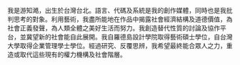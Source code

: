 我是游知澔，出生於台灣台北。語言、代碼及系統是我的創作媒體，同時也是我批判思考的對象。利用藝術，我盡所能地在作品中揭露社會經濟結構及道德價值，為社會正義發聲，為人類全體之美好生活而努力。我創造替代性質的討論及協作平台，並冀望新的社會能自此展開。我自羅德島設計學院取得藝術碩士學位，自台灣大學取得企業管理學士學位。經過研究、反覆思辨，我希望最終能合眾人之力，重造或取代這些現有的權力機構及社會階層。